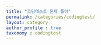 ```yaml
---
title: "코딩테스트 문제 풀이"
permalink: /categories/codingtest/
layout: category
author_profile : true
taxonomy : codingtest
---
```



